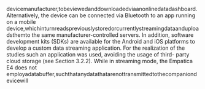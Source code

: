 devicemanufacturer,tobeviewedanddownloadedviaanonlinedatadashboard.
Alternatively, the device can be connected via Bluetooth to an app running on a mobile
device,whichinturnreadspreviouslystoredorcurrentlystreamingdataanduploadsthemto
the same manufacturer-controlled servers. In addition, software development kits (SDKs) are
available for the Android and iOS platforms to develop a custom data streaming application.
For the realization of the studies such an application was used, avoiding the usage of third-
party cloud storage (see Section 3.2.2). While in streaming mode, the Empatica E4 does not
employadatabuffer,suchthatanydatathatarenottransmittedtothecompaniondevicewill